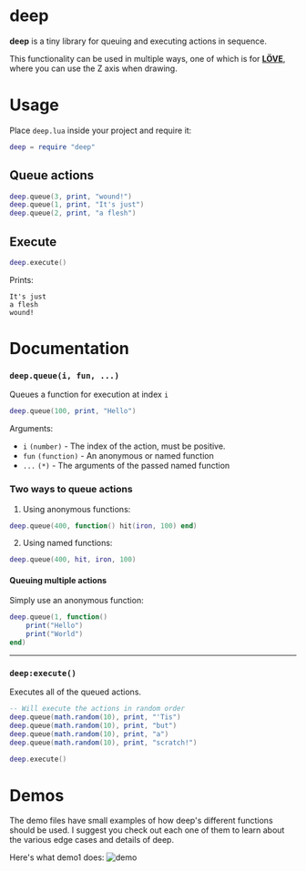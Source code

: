 # deep
**deep** is a tiny library for queuing and executing actions in sequence. 

This functionality can be used in multiple ways, one of which is for [**LÖVE**](https://love2d.org),
where you can use the Z axis when drawing.

# Usage
Place `deep.lua` inside your project and require it:

```lua
deep = require "deep"
```

## Queue actions
```lua
deep.queue(3, print, "wound!")
deep.queue(1, print, "It's just")
deep.queue(2, print, "a flesh")
```

## Execute
```lua
deep.execute()
```
Prints:
```
It's just
a flesh
wound!
```

# Documentation

### `deep.queue(i, fun, ...)`
Queues a function for execution at index `i`

```lua
deep.queue(100, print, "Hello")
```

Arguments:
* `i` `(number)` - The index of the action, must be positive.
* `fun` `(function)` - An anonymous or named function
* `...` `(*)` - The arguments of the passed named function

### Two ways to queue actions
1. Using anonymous functions:
```lua
deep.queue(400, function() hit(iron, 100) end)
```

2. Using named functions:
```lua
deep.queue(400, hit, iron, 100)
```

#### Queuing multiple actions
Simply use an anonymous function:
```lua
deep.queue(1, function()
	print("Hello")
	print("World")
end)
```
---

### `deep:execute()`
Executes all of the queued actions.

```lua
-- Will execute the actions in random order
deep.queue(math.random(10), print, "'Tis")
deep.queue(math.random(10), print, "but")
deep.queue(math.random(10), print, "a")
deep.queue(math.random(10), print, "scratch!")

deep.execute()
```

# Demos
The demo files have small examples of how deep's different functions should be used. I suggest 
you check out each one of them to learn about the various edge cases and details of deep.

Here's what demo1 does:
![demo](https://i.imgur.com/jRJXcZL.gif)
